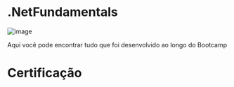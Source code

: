 # .NetFundamentals
![image](https://user-images.githubusercontent.com/76081229/179051444-2d9dba8e-7b76-410e-9066-677c21fb660d.png)

Aqui você pode encontrar tudo que foi desenvolvido ao longo do Bootcamp

# Certificação 
